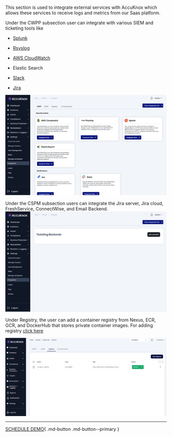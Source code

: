 This section is used to integrate external services with AccuKnox which allows these services to receive logs and metrics from our Saas platform. 

Under the CWPP subsection user can integrate with various SIEM and ticketing tools like

   + [Splunk](./../integrations/splunk.md)

   + [Rsyslog](./../integrations/rsyslog.md)

   + [AWS CloudWatch](./../integrations/aws-cloudwatch.md)

   + Elastic Search

   + [Slack](./../saas/slack.md)

   + [Jira](./../integrations/jira-cloud-cwpp.md)
   
   ![](/saas/images/Integration-1.jpg)


Under the CSPM subsection users can integrate the Jira server, Jira cloud, FreshService, ConnectWise, and Email Backend. 
![](/saas/images/Integration-2.jpg)

Under Registry, the user can add a container registry from Nexus, ECR, GCR, and DockerHub that stores private container images. For adding registry [click here](./../saas/registry-scan.md)

![](/saas/images/Integration-3.png)

- - - 
[SCHEDULE DEMO](https://www.accuknox.com/contact-us){ .md-button .md-button--primary }